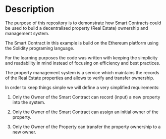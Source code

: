 # Description

The purpose of this repository is to demonstrate how Smart Contracts could be used to build a decentralised property (Real Estate) ownership and management system.

The Smart Contract in this example is build on the Ethereum platform using the Solidity programing language.

For the learning purposes the code was written with keeping the simplicity and readability in mind instead of focusing on efficiency and best practices. 

The property management system is a service which maintains the records of the Real Estate properties and allows to verify and transfer ownership.  

In order to keep things simple we will define a very simplified requirements:

1. Only the Owner of the Smart Contract can record (input) a new property into the system.

2. Only the Owner of the Smart Contract can assign an initial owner of the property.

3. Only the Owner of the Property can transfer the property ownership to a new owner.  

